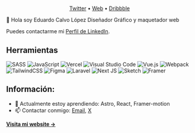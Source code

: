 <!--<p align="center">
  <img src="" width="1280" title="Readme Banner">
</p>-->

#

<p align="center">
  <a href="https://twitter.com/educlopez93">Twitter</a> •
  <a href="https://educalvolopez.com">Web</a> •
  <a href="https://dribbble.com/educlopez93">Dribbble</a>
  <br />
</p>

👋 Hola soy Eduardo Calvo López Diseñador Gráfico y maquetador web

Puedes contactarme mi [Perfil de LinkedIn](https://www.linkedin.com/in/educlopez/).

## Herramientas
![SASS](https://img.shields.io/badge/SASS-hotpink.svg?style=for-the-badge&logo=SASS&logoColor=white)
![JavaScript](https://img.shields.io/badge/javascript-%23323330.svg?style=for-the-badge&logo=javascript&logoColor=%23F7DF1E)
![Vercel](https://img.shields.io/badge/vercel-%23000000.svg?style=for-the-badge&logo=vercel&logoColor=white)
![Visual Studio Code](https://img.shields.io/badge/Visual%20Studio%20Code-0078d7.svg?style=for-the-badge&logo=visual-studio-code&logoColor=white)
![Vue.js](https://img.shields.io/badge/vuejs-%2335495e.svg?style=for-the-badge&logo=vuedotjs&logoColor=%234FC08D)
![Webpack](https://img.shields.io/badge/webpack-%238DD6F9.svg?style=for-the-badge&logo=webpack&logoColor=black)
![TailwindCSS](https://img.shields.io/badge/tailwindcss-%2338B2AC.svg?style=for-the-badge&logo=tailwind-css&logoColor=white)
![Figma](https://img.shields.io/badge/figma-%23F24E1E.svg?style=for-the-badge&logo=figma&logoColor=white)
![Laravel](https://img.shields.io/badge/laravel-%23FF2D20.svg?style=for-the-badge&logo=laravel&logoColor=white)
![Next JS](https://img.shields.io/badge/Next-black?style=for-the-badge&logo=next.js&logoColor=white)
![Sketch](https://img.shields.io/badge/Sketch-FFB387?style=for-the-badge&logo=sketch&logoColor=black)
![Framer](https://img.shields.io/badge/Framer-black?style=for-the-badge&logo=framer&logoColor=blue)

## Información:

- 🌱 Actualmente estoy aprendiendo: Astro, React, Framer-motion
- 📫 Contactar conmigo: [Email](educlopez93@gmail.com), [X](https://x.com/educlopez93)

**[Visita mi website &rarr;](https://educalvolopez.com/)**
